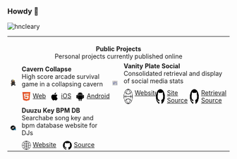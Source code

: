 ### Howdy 👋

<p align="left">
  <img
    src="https://komarev.com/ghpvc/?username=hncleary"
    alt="hncleary"
  />
</p>
<table align="center">
    <tr>
        <td colspan="4" align="center">
          <br>
            <b>
              Public Projects
            </b>
          <br>
          Personal projects currently published online
        </td>
    </tr>
    <tr>
        <td align="right">
          <img src="./grayson-grappler.png" style="width:60px">
        </td>
        <td>
          <b>
            Cavern Collapse
          </b>
          <br>
          <div>
          High score arcade survival game in a collapsing cavern
          </div>
          <div style="display:flex;flex-direction:row;gap:15px;margin-top:5px">
            <!-- Links to platforms its published on -->
            <a href="https://www.newgrounds.com/portal/view/860822" style="display:flex;flex-direction:row;gap:5px;margin-top:5px">
              <img src="./html5.png" style="width:20px">
              Web
            </a>
            <a href="https://apps.apple.com/us/app/cavern-collapse/id6451268649" style="display:flex;flex-direction:row;gap:5px;margin-top:5px">
              <img src="./apple.png" style="width:20px">
              iOS
            </a>
            <a href="https://play.google.com/store/apps/details?id=cyranek.com.cyranek.caverncollapse&hl=en_US&gl=US" style="display:flex;flex-direction:row;gap:5px;margin-top:5px">
              <img src="./android.svg" style="width:20px">
              Android
            </a>
          </div>
        </td>
        <td align="right">
          <img src="./vps-logo.png" style="width:60px">
        </td>
        <td>
        <b> Vanity Plate Social </b>
        <br>
        <div>
          Consolidated retrieval and display of social media stats
        </div>
        <div style="display:flex;flex-direction:row;gap:15px;margin-top:5px">
          <!-- Links to platforms its published on -->
          <a href="http://vanityplate.social/" style="display:flex;flex-direction:row;gap:5px;margin-top:5px">
            <img src="./globe.png" style="width:20px">
            Website
          </a>
          <a href="https://github.com/hncleary/vanity-plate-ng" style="display:flex;flex-direction:row;gap:5px;margin-top:5px">
            <img src="./github.png" style="width:20px">
            Site Source
          </a>
          <a href="https://github.com/hncleary/vanity-plate-pr" style="display:flex;flex-direction:row;gap:5px;margin-top:5px">
            <img src="./github.png" style="width:20px">
            Retrieval Source
          </a>
          </div>
        </td>
    </tr>
    <tr>
      <td align="right">
          <img src="./duuzu_db_logo.png" style="width:60px">
        </td>
        <td>
          <b>
            Duuzu Key BPM DB
          </b>
          <br>
          <div>
          Searchabe song key and bpm database website for DJs
          </div>
          <div style="display:flex;flex-direction:row;gap:15px;margin-top:5px">
            <a href="http://duuzudb.com/" style="display:flex;flex-direction:row;gap:5px;margin-top:5px">
            <img src="./globe.png" style="width:20px">
            Website
          </a>
          <a href="https://github.com/hncleary/duuzu-key-bpm-db" style="display:flex;flex-direction:row;gap:5px;margin-top:5px">
            <img src="./github.png" style="width:20px">
            Source
          </a>
          </div>
        </td>
        <td></td>
        <td></td>
    </tr>
</table>
&nbsp;
